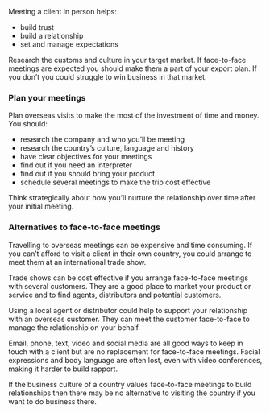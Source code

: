 Meeting a client in person helps:

- build trust
- build a relationship
- set and manage expectations

Research the customs and culture in your target market. If face-to-face meetings are expected you should make them a part of your export plan. If you don&rsquo;t you could struggle to win business in that market.

### Plan your meetings

Plan overseas visits to make the most of the investment of time and money. You should:

- research the company and who you&rsquo;ll be meeting
- research the country&rsquo;s culture, language and history
- have clear objectives for your meetings
- find out if you need an interpreter
- find out if you should bring your product
- schedule several meetings to make the trip cost effective

Think strategically about how you&rsquo;ll nurture the relationship over time after your initial meeting.

### Alternatives to face-to-face meetings

Travelling to overseas meetings can be expensive and time consuming. If you can&rsquo;t afford to visit a client in their own country, you could arrange to meet them at an international trade show.

Trade shows can be cost effective if you arrange face-to-face meetings with several customers. They are a good place to market your product or service and to find agents, distributors and potential customers.

Using a local agent or distributor could help to support your relationship with an overseas customer. They can meet the customer face-to-face to manage the relationship on your behalf.

Email, phone, text, video and social media are all good ways to keep in touch with a client but are no replacement for face-to-face meetings. Facial expressions and body language are often lost, even with video conferences, making it harder to build rapport.

If the business culture of a country values face-to-face meetings to build relationships then there may be no alternative to visiting the country if you want to do business there.
